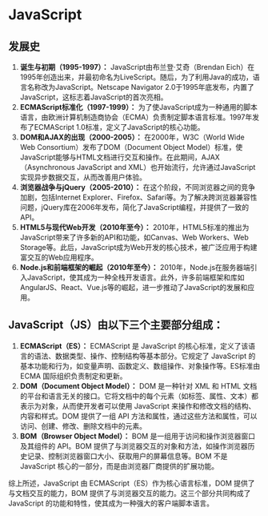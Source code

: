 # JavaScript

## 发展史

1. **诞生与初期（1995-1997）：** JavaScript由布兰登·艾奇（Brendan Eich）在1995年创造出来，并最初命名为LiveScript。随后，为了利用Java的成功，语言名称改为JavaScript。Netscape Navigator 2.0于1995年底发布，内置了JavaScript，这标志着JavaScript的首次亮相。
2. **ECMAScript标准化（1997-1999）：** 为了使JavaScript成为一种通用的脚本语言，由欧洲计算机制造商协会（ECMA）负责制定脚本语言标准。1997年发布了ECMAScript 1.0标准，定义了JavaScript的核心功能。
3. **DOM和AJAX的出现（2000-2005）：** 在2000年，W3C（World Wide Web Consortium）发布了DOM（Document Object Model）标准，使JavaScript能够与HTML文档进行交互和操作。在此期间，AJAX（Asynchronous JavaScript and XML）也开始流行，允许通过JavaScript实现异步数据交互，从而改善用户体验。
4. **浏览器战争与jQuery（2005-2010）：** 在这个阶段，不同浏览器之间的竞争加剧，包括Internet Explorer、Firefox、Safari等。为了解决跨浏览器兼容性问题，jQuery库在2006年发布，简化了JavaScript编程，并提供了一致的API。
5. **HTML5与现代Web开发（2010年至今）：** 2010年，HTML5标准的推出为JavaScript带来了许多新的API和功能，如Canvas、Web Workers、Web Storage等。此后，JavaScript成为Web开发的核心技术，被广泛应用于构建富交互的Web应用程序。
6. **Node.js和前端框架的崛起（2010年至今）：** 2010年，Node.js在服务器端引入JavaScript，使其成为一种全栈开发语言。此外，许多前端框架和库如AngularJS、React、Vue.js等的崛起，进一步推动了JavaScript的发展和应用。



## JavaScript（JS）由以下三个主要部分组成：

1. **ECMAScript（ES）：** ECMAScript 是 JavaScript 的核心标准，定义了该语言的语法、数据类型、操作、控制结构等基本部分。它规定了 JavaScript 的基本功能和行为，如变量声明、函数定义、数组操作、对象操作等。ES标准由 ECMA 国际组织负责制定和更新。
2. **DOM（Document Object Model）：** DOM 是一种针对 XML 和 HTML 文档的平台和语言无关的接口。它将文档中的每个元素（如标签、属性、文本）都表示为对象，从而使开发者可以使用 JavaScript 来操作和修改文档的结构、内容和样式。DOM 提供了一组 API 方法和属性，通过这些方法和属性，可以访问、创建、修改、删除文档中的元素。
3. **BOM（Browser Object Model）：** BOM 是一组用于访问和操作浏览器窗口及其组件的 API。BOM 提供了与浏览器交互的对象和方法，如操作浏览器历史记录、控制浏览器窗口大小、获取用户的屏幕信息等。BOM 不是 JavaScript 核心的一部分，而是由浏览器厂商提供的扩展功能。

综上所述，JavaScript 由 ECMAScript（ES）作为核心语言标准，DOM 提供了与文档交互的能力，BOM 提供了与浏览器交互的能力。这三个部分共同构成了 JavaScript 的功能和特性，使其成为一种强大的客户端脚本语言。

